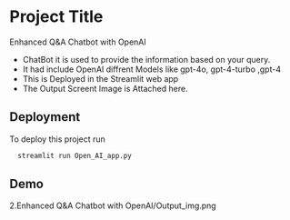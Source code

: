 
# Project Title

Enhanced Q&A Chatbot with OpenAI


- ChatBot it is used to provide the information based on your query.
- It had include OpenAI diffrent Models like gpt-4o, gpt-4-turbo ,gpt-4
- This is Deployed in the Streamlit web app
- The Output Screent Image  is Attached here.
## Deployment

To deploy this project run

```bash
  streamlit run Open_AI_app.py
```



## Demo

2.Enhanced Q&A Chatbot with OpenAI/Output_img.png

